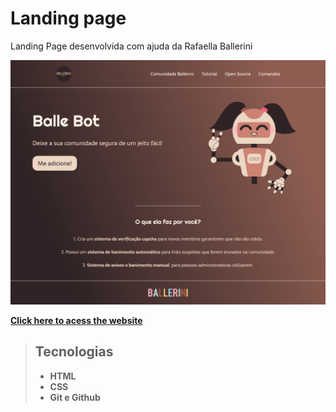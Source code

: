 # Landing page

 Landing Page desenvolvida com ajuda da Rafaella Ballerini
 
 ![screenshoot da landing page!](screenshot.png)

**[Click here to acess the website](https://david29dc.github.io/Barbaria-Alura/)**

> ## Tecnologias
> 
> - **HTML** <br>
> - **CSS** <br>
> - **Git e Github**
